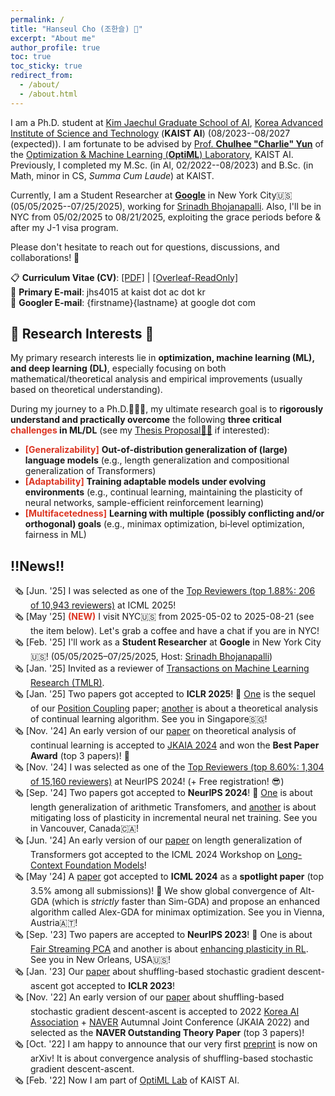 ```yaml
---
permalink: /
title: "Hanseul Cho (조한슬) 👋"
excerpt: "About me"
author_profile: true
toc: true
toc_sticky: true
redirect_from: 
  - /about/
  - /about.html
---
```


<style>
gray { color: gray; font-size: 75%;}
red { color: #DC3522}
.highlighted { 
    background-color: #FFFD90; 
}
.nobull {
  margin:0px; padding:0px;
  list-style: none;
  padding-left: 2rem;
  text-indent: -1.6rem;
}
.nobull2 {
  line-height:1em;
  padding-left: 1rem;
  text-indent: 0rem;
}
</style>

I am a Ph.D. student at [Kim Jaechul Graduate School of AI](https://gsai.kaist.ac.kr), [Korea Advanced Institute of Science and Technology](https://www.kaist.ac.kr/en/) (**KAIST AI**) (08/2023--08/2027 (expected)). I am fortunate to be advised by [Prof. **Chulhee "Charlie" Yun**](https://chulheeyun.github.io) of the [Optimization & Machine Learning (**OptiML**) Laboratory](https://chulheeyun.github.io), KAIST AI.
Previously, I completed my M.Sc. (in AI, 02/2022--08/2023) and B.Sc. (in Math, minor in CS, *Summa Cum Laude*) at KAIST.

Currently, I am a Student Researcher at [**Google**](https://research.google) in New York City🇺🇸 (05/05/2025--07/25/2025), working for [Srinadh Bhojanapalli](https://bsrinadh.github.io). Also, I'll be in NYC from 05/02/2025 to 08/21/2025, exploiting the grace periods before & after my J-1 visa program.

Please don't hesitate to reach out for questions, discussions, and collaborations! 🤗

📋 **Curriculum Vitae (CV)**: [[PDF]](/files/Curriculum_Vitae__Hanseul_Cho.pdf) | [[Overleaf-ReadOnly]](https://www.overleaf.com/read/pmkhfyywpjnt#3ad9b9)  
📧 **Primary E-mail**: jhs4015 at kaist dot ac dot kr  
📧 **Googler E-mail**: {firstname}{lastname} at google dot com

## 🔬 Research Interests 🔭

My primary research interests lie in **optimization, machine learning (ML), and deep learning (DL)**, especially focusing on both mathematical/theoretical analysis and empirical improvements (usually based on theoretical understanding).

During my journey to a Ph.D.👨🏻‍🎓, my ultimate research goal is to **rigorously understand and practically overcome** the following **three critical <red>challenges</red> in ML/DL** (see my [Thesis Proposal🔗📰](/posts/phd-thesis-proposal/) if interested):

* <red><i class="fa fa-sitemap"></i> <b>[Generalizability]</b></red> **Out-of-distribution generalization of (large) language models** (e.g., length generalization and compositional generalization of Transformers)
* <red><i class="fa fa-flask"></i> <b>[Adaptability]</b></red> **Training adaptable models under evolving environments** (e.g., continual learning, maintaining the plasticity of neural networks, sample-efficient reinforcement learning)
* <red><i class="fa fa-cubes"></i> <b>[Multifacetedness]</b></red> **Learning with multiple (possibly conflicting and/or orthogonal) goals** (e.g., minimax optimization, bi‑level optimization, fairness in ML)

## ‼️News‼️

<ul class="nobull">
  <li>🗞️ [Jun. '25] I was selected as one of the <a href="https://icml.cc/Conferences/2025/ProgramCommittee#top-reviewer">Top Reviewers (top 1.88%: 206 of 10,943 reviewers)</a> at ICML 2025! </li>
  <li>🗞️ [May '25] <red><b>(NEW)</b></red> I visit NYC🇺🇸 from 2025-05-02 to 2025-08-21 (see the item below). Let's grab a coffee and have a chat if you are in NYC! </li>
  <li>🗞️ [Feb. '25] I'll work as a <b>Student Researcher</b> at <b>Google</b> in New York City🇺🇸! (05/05/2025&ndash;07/25/2025, Host: <a href="https://bsrinadh.github.io">Srinadh Bhojanapalli</a>) </li>
  <li>🗞️ [Jan. '25] Invited as a reviewer of  <a href="https://jmlr.org/tmlr/index.html">Transactions on Machine Learning Research (TMLR)</a>.</li>
  <li>🗞️ [Jan. '25] Two papers got accepted to <b>ICLR 2025</b>! 🎉 <a href="/publication/Position-Coupling-Scratchpad">One</a> is the sequel of our <a href="/publication/Position-Coupling">Position Coupling</a> paper; <a href="/publication/Continual-Linear-Classfication-GD">another</a> is about a theoretical analysis of continual learning algorithm. See you in Singapore🇸🇬!</li>
  <li>🗞️ [Nov. '24] An early version of our <a href="/publication/Continual-Linear-Classfication-GD">paper</a> on theoretical analysis of continual learning is accepted to <a href="http://aiassociation.kr">JKAIA 2024</a> and won the <b>Best Paper Award</b> (top 3 papers)! 🎉</li>
  <li>🗞️ [Nov. '24] I was selected as one of the <a href="https://neurips.cc/Conferences/2024/ProgramCommittee#top-reviewers">Top Reviewers (top 8.60%: 1,304 of 15,160 reviewers)</a> at NeurIPS 2024! (+ Free registration! 😎) </li>
  <li>🗞️ [Sep. '24] Two papers got accepted to <b>NeurIPS 2024</b>! 🎉 <a href="/publication/Position-Coupling">One</a> is about length generalization of arithmetic Transfomers, and <a href="/publication/DASH-Direction-Aware-SHrinking">another</a> is about mitigating loss of plasticity in incremental neural net training. See you in Vancouver, Canada🇨🇦!</li>
  <li>🗞️ [Jun. '24] An early version of our <a href="/publication/Position-Coupling">paper</a> on length generalization of Transformers got accepted to the ICML 2024 Workshop on <a href="https://longcontextfm.github.io/">Long-Context Foundation Models</a>!</li>
  <li>🗞️ [May '24] A <a href="/publication/Alex-GDA">paper</a> got accepted to <b>ICML 2024</b> as a <b>spotlight paper</b> (top 3.5% among all submissions)! 🎉 We show global convergence of Alt-GDA (which is <i>strictly</i> faster than Sim-GDA) and propose an enhanced algorithm called Alex-GDA for minimax optimization. See you in Vienna, Austria🇦🇹!</li>
  <li>🗞️ [Sep. '23] Two papers are accepted to <b>NeurIPS 2023</b>! 🎉 One is about <a href="/publication/fair-streaming-pca">Fair Streaming PCA</a> and another is about <a href="/publication/PLASTIC">enhancing plasticity in RL</a>. See you in New Orleans, USA🇺🇸!</li>
  <li>🗞️ [Jan. '23] Our <a href="/publication/sgda-with-shuffling">paper</a> about shuffling-based stochastic gradient descent-ascent got accepted to <b>ICLR 2023</b>! </li>
  <li>🗞️ [Nov. '22] An early version of our <a href="/publication/sgda-with-shuffling">paper</a> about shuffling-based stochastic gradient descent-ascent is accepted to 2022 <a href="http://aiassociation.kr">Korea AI Association</a> + <a href="https://www.navercorp.com/en">NAVER</a> Autumnal Joint Conference (JKAIA 2022) and selected as the <b>NAVER Outstanding Theory Paper</b> (top 3 papers)! </li>
  <li>🗞️ [Oct. '22] I am happy to announce that our very first <a href="https://arxiv.org/abs/2210.05995">preprint</a> is now on arXiv!  It is about convergence analysis of shuffling-based stochastic gradient descent-ascent. </li>
  <li>🗞️ [Feb. '22] Now I am part of <a href="https://chulheeyun.github.io">OptiML Lab</a> of KAIST AI. </li>
</ul>

<!-- ## Education

<ul class="nobull">
  <li>🏫 Ph.D. in Artificial Intelligence  <gray>KAIST, Sept. 2023 – Current</gray></li>
  <li>🏫 M.Sc. in Artificial Intelligence  <gray>KAIST, Mar. 2022 – Aug. 2023</gray></li>
  <li>🏫 B.Sc. in Mathematical Sciences  <gray>KAIST, Mar. 2017 – Feb. 2022</gray></li>
    <ul class="nobull2" style="color:gray">
    <li>Minor in Computing Sciences / <b>Summa Cum Laude</b></li>
    </ul>
</ul> -->

